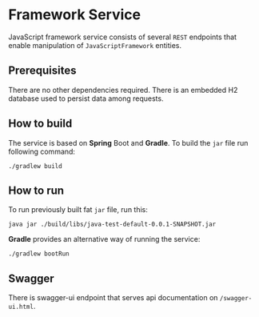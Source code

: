 # Framework Service

JavaScript framework service consists of several `REST` endpoints that enable
manipulation of `JavaScriptFramework` entities.

## Prerequisites
There are no other dependencies required. There is an embedded H2 database used to persist data among requests.
## How to build
The service is based on **Spring** Boot and **Gradle**. To build the `jar` file run following command:
```shell script
./gradlew build
```
## How to run
To run previously built fat `jar` file, run this:
```shell script
java jar ./build/libs/java-test-default-0.0.1-SNAPSHOT.jar
```
**Gradle** provides an alternative way of running the service:
```shell script
./gradlew bootRun
```
## Swagger
There is swagger-ui endpoint that serves api documentation on `/swagger-ui.html`.
